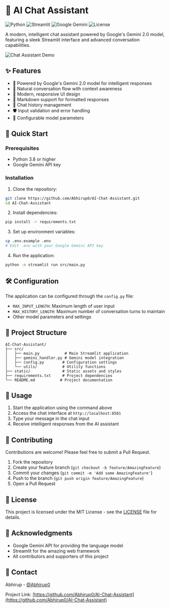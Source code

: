 # 🤖 AI Chat Assistant

![Python](https://img.shields.io/badge/Python-3.8%2B-blue)
![Streamlit](https://img.shields.io/badge/Streamlit-1.28%2B-red)
![Google Gemini](https://img.shields.io/badge/Google%20Gemini-2.0-green)
![License](https://img.shields.io/badge/License-MIT-yellow)

A modern, intelligent chat assistant powered by Google's Gemini 2.0 model, featuring a sleek Streamlit interface and advanced conversation capabilities.

![Chat Assistant Demo](https://raw.githubusercontent.com/Abhirup0/AI-Chat-Assistant/master/static/demo.gif)

## ✨ Features

- 🧠 Powered by Google's Gemini 2.0 model for intelligent responses
- 💬 Natural conversation flow with context awareness
- 🎨 Modern, responsive UI design
- 📝 Markdown support for formatted responses
- 🔄 Chat history management
- 🛡️ Input validation and error handling
- 🎯 Configurable model parameters

## 🚀 Quick Start

### Prerequisites

- Python 3.8 or higher
- Google Gemini API key

### Installation

1. Clone the repository:
```bash
git clone https://github.com/Abhirup0/AI-Chat-Assistant.git
cd AI-Chat-Assistant
```

2. Install dependencies:
```bash
pip install -r requirements.txt
```

3. Set up environment variables:
```bash
cp .env.example .env
# Edit .env with your Google Gemini API key
```

4. Run the application:
```bash
python -m streamlit run src/main.py
```

## 🛠️ Configuration

The application can be configured through the `config.py` file:

- `MAX_INPUT_LENGTH`: Maximum length of user input
- `MAX_HISTORY_LENGTH`: Maximum number of conversation turns to maintain
- Other model parameters and settings

## 📁 Project Structure

```
AI-Chat-Assistant/
├── src/
│   ├── main.py           # Main Streamlit application
│   ├── gemini_handler.py # Gemini model integration
│   ├── config.py        # Configuration settings
│   └── utils/           # Utility functions
├── static/              # Static assets and styles
├── requirements.txt     # Project dependencies
└── README.md           # Project documentation
```

## 🎯 Usage

1. Start the application using the command above
2. Access the chat interface at `http://localhost:8501`
3. Type your message in the chat input
4. Receive intelligent responses from the AI assistant

## 🤝 Contributing

Contributions are welcome! Please feel free to submit a Pull Request.

1. Fork the repository
2. Create your feature branch (`git checkout -b feature/AmazingFeature`)
3. Commit your changes (`git commit -m 'Add some AmazingFeature'`)
4. Push to the branch (`git push origin feature/AmazingFeature`)
5. Open a Pull Request

## 📝 License

This project is licensed under the MIT License - see the [LICENSE](LICENSE) file for details.

## 🙏 Acknowledgments

- Google Gemini API for providing the language model
- Streamlit for the amazing web framework
- All contributors and supporters of this project

## 📧 Contact

Abhirup - [@Abhirup0](https://github.com/Abhirup0)

Project Link: [https://github.com/Abhirup0/AI-Chat-Assistant](https://github.com/Abhirup0/AI-Chat-Assistant) 